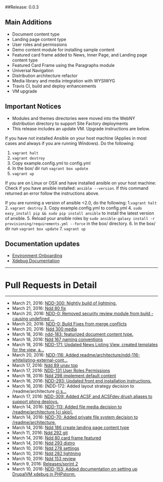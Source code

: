 ##Release: 0.0.3

## Main Additions
- Document content type
- Landing page content type
- User roles and permissions
- Demo content module for installing sample content
- Featured card frame added to News, Inner Page, and Landing page content type
- Featured Card Frame using the Paragraphs module
- Universal Navigation
- Distribution architecture refactor
- Media library and media integration with WYSIWYG
- Travis CI, build and deploy enhancements
- VM upgrade

## Important Notices
- Modules and themes directories were moved into the WebNY distribution directory to support Site Factory deployments
- This release includes an update VM. Upgrade instructions are below.

If you have not installed Ansible on your host machine (Applies in most cases and always if you are running Windows). Do the following:
1. `vagrant halt`
2. `vagrant destroy`
3. Copy example.config.yml to config.yml
4. In the box/ dir run `vagrant box update`
5. `vagrant up`


If you are on Linux or OSX and have installed ansible on your host machine:
Check if you have ansible installed: `ansible --version`. If this command returned an error follow the instructions above.

If you are running a version of ansible <2.0, do the following:
1.`vagrant halt`
2. `vagrant destroy`
3. Copy example.config.yml to config.yml
4. `sudo easy_install pip && sudo pip install ansible` to install the latest version of ansible. 
5. Reload your ansible roles by `sudo ansible-galaxy install -r provisioning/requirements.yml --force` in the box/ directory. 
6. In the box/ dir run `vagrant box update`
7. `vagrant up`


## Documentation updates
- [Environment Onboarding](../../webny-setup.md)
- [Xdebug Documentation](../../local-development.md)

- - -
# Pull Requests in Detail
- - -

* March 21, 2016: [NDD-300: Nightly build of lightning.](https://github.com/ny/WebNY-Distribution-D8/pull/109) 
* March 21, 2016: [Ndd 80 fix](https://github.com/ny/WebNY-Distribution-D8/pull/108) 
* March 20, 2016: [NDD-0: Removed security review module from build - causing undefined …](https://github.com/ny/WebNY-Distribution-D8/pull/107) 
* March 20, 2016: [NDD-0: Build Fixes from merge conflicts](https://github.com/ny/WebNY-Distribution-D8/pull/106) 
* March 20, 2016: [Ndd 300 media](https://github.com/ny/WebNY-Distribution-D8/pull/105) 
* March 18, 2016: [ndd-183: featurized document content type.](https://github.com/ny/WebNY-Distribution-D8/pull/104) 
* March 18, 2016: [Ndd 167 naming conventions](https://github.com/ny/WebNY-Distribution-D8/pull/103) 
* March 18, 2016: [NDD-171: Updated News Listing View, created templates for the view, a…](https://github.com/ny/WebNY-Distribution-D8/pull/102) 
* March 20, 2016: [NDD-116: Added readme/architecture/ndd-116-whitelisting-external-cont…](https://github.com/ny/WebNY-Distribution-D8/pull/101) 
* March 17, 2016: [Ndd 89 unav top](https://github.com/ny/WebNY-Distribution-D8/pull/99) 
* March 17, 2016: [NDD-131 User Roles Permissions](https://github.com/ny/WebNY-Distribution-D8/pull/98) 
* March 18, 2016: [Ndd 298 implement default content](https://github.com/ny/WebNY-Distribution-D8/pull/97) 
* March 16, 2016: [NDD-293: Updated front end installation instructions.](https://github.com/ny/WebNY-Distribution-D8/pull/96) 
* March 16, 2016: [NDD-172: Added layout strategy decision to /readme/architecture [ci s…](https://github.com/ny/WebNY-Distribution-D8/pull/94) 
* March 17, 2016: [NDD-309: Added ACSF and ACSFdev drush aliases to support phing deploys.](https://github.com/ny/WebNY-Distribution-D8/pull/93) 
* March 14, 2016: [NDD-113: Added file media decision to /readme/architecture [ci skip].](https://github.com/ny/WebNY-Distribution-D8/pull/91) 
* March 14, 2016: [NDD-70: Added private file system decision to /readme/architecture.](https://github.com/ny/WebNY-Distribution-D8/pull/89) 
* March 14, 2016: [Ndd 186 create landing page content type](https://github.com/ny/WebNY-Distribution-D8/pull/88) 
* March 11, 2016: [Ndd 292 git](https://github.com/ny/WebNY-Distribution-D8/pull/87) 
* March 14, 2016: [Ndd 80 card frame featured](https://github.com/ny/WebNY-Distribution-D8/pull/86) 
* March 14, 2016: [Ndd 293 distro](https://github.com/ny/WebNY-Distribution-D8/pull/85) 
* March 10, 2016: [Ndd 278 settings](https://github.com/ny/WebNY-Distribution-D8/pull/84) 
* March 10, 2016: [Ndd 282 lightning](https://github.com/ny/WebNY-Distribution-D8/pull/83) 
* March 10, 2016: [Ndd 153 review](https://github.com/ny/WebNY-Distribution-D8/pull/82) 
* March 9, 2016: [Releases/sprint 2](https://github.com/ny/WebNY-Distribution-D8/pull/80) 
* March 10, 2016: [NDD-153: Added documentation on setting up DrupalVM xdebug in PHPstorm.](https://github.com/ny/WebNY-Distribution-D8/pull/78) 

